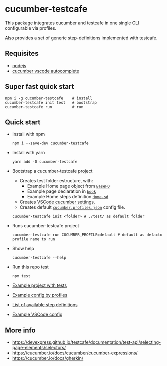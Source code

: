 # cucumber-testcafe

This package integrates cucumber and testcafe in one single CLI configurable via profiles.

Also provides a set of generic step-definitions implemented with testcafe.

## Requisites

* [nodejs](https://nodejs.org/)
* [cucumber vscode autocomplete](https://marketplace.visualstudio.com/items?itemName=alexkrechik.cucumberautocomplete)

## Super fast quick start

```
npm i -g cucumber-testcafe    # install
cucumber-testcafe init test   # bootstrap
cucumber-testcafe run         # run
```

## Quick start

* Install with npm

  ```
  npm i --save-dev cucumber-testcafe
  ```
  
* Install with yarn
  ```
  yarn add -D cucumber-testcafe
  ```

* Bootstrap a cucumber-testcafe project
  * Creates test folder estructure, with:
    * Example Home page object from [`BasePO`](https://github.com/masmovil/cucumber-testcafe/blob/master/example-project/test/book/home.po.ts)
    * Example page declaration in [`book`](https://github.com/masmovil/cucumber-testcafe/blob/master/example-project/test/book/index.ts)
    * Example Home steps definition [`Home.sd`](https://github.com/masmovil/cucumber-testcafe/blob/master/example-project/test/steps/home.sd.ts)
  * Creates [VSCode cucumber settings](https://github.com/masmovil/cucumber-testcafe/blob/master/example-project/.vscode/settings.json).
  * Creates default [`cucumber.profiles.json`](https://github.com/masmovil/cucumber-testcafe/blob/master/example-project/cucumber.profiles.json) config file.

  ```
  cucumber-testcafe init <folder> # ./test/ as default folder
  ```

* Runs cucumber-testcafe project

  ```
  cucumber-testcafe run CUCUMBER_PROFILE=default # default as defacto profile name to run
  ```

* Show help

  ```
  cucumber-testcafe --help
  ```


* Run this repo test

  ```
  npm test
  ```

* [Example project with tests](https://github.com/masmovil/cucumber-testcafe/tree/master/example-project)

* [Example config by profiles](https://github.com/masmovil/cucumber-testcafe/blob/master/example-project/cucumber.profiles.json)

* [List of available step definitions](https://github.com/masmovil/cucumber-testcafe/blob/master/src/lib/steps/base.sd.ts)

* [Example VSCode config](https://github.com/masmovil/cucumber-testcafe/blob/master/example-project/.vscode/settings.json)


## More info

* https://devexpress.github.io/testcafe/documentation/test-api/selecting-page-elements/selectors/
* https://cucumber.io/docs/cucumber/cucumber-expressions/
* https://cucumber.io/docs/gherkin/